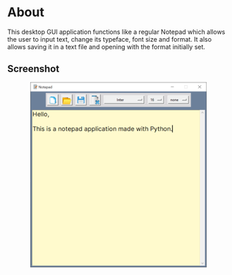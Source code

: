 # About
This desktop GUI application functions like a regular Notepad which allows the user to input text, change
its typeface, font size and format. It also allows saving it in a text file and opening with the 
format initially set.

## Screenshot 
<p align="center">
    <img width="400" alt="notepad app preview image" src="https://raw.githubusercontent.com/zarexalvindaria/notepad/main/preview/notepad-preview-image.png" />
</p>